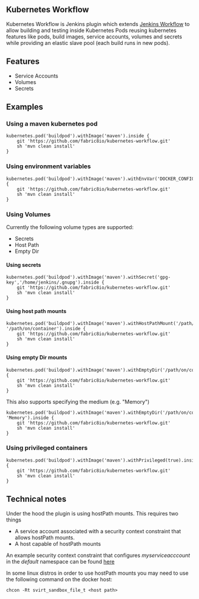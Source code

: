 Kubernetes Workflow
-------------------

Kubernetes Workflow is Jenkins plugin which extends [Jenkins Workflow](https://github.com/jenkinsci/workflow-plugin) to allow building and testing inside Kubernetes Pods reusing kubernetes features like pods, build images, service accounts, volumes and secrets while providing an elastic slave pool (each build runs in new pods).

## Features
- Service Accounts
- Volumes
- Secrets


## Examples

### Using a maven kubernetes pod

    kubernetes.pod('buildpod').withImage('maven').inside {      
        git 'https://github.com/fabric8io/kubernetes-workflow.git'
        sh 'mvn clean install'
    }
    
    
### Using environment variables

    kubernetes.pod('buildpod').withImage('maven').withEnvVar('DOCKER_CONFIG','/home/jenkins/.docker/').inside {      
        git 'https://github.com/fabric8io/kubernetes-workflow.git'
        sh 'mvn clean install'
    }    
     
### Using Volumes

Currently the following volume types are supported:
       
- Secrets
- Host Path
- Empty Dir
        
#### Using secrets

    kubernetes.pod('buildpod').withImage('maven').withSecret('gpg-key','/home/jenkins/.gnupg').inside {      
        git 'https://github.com/fabric8io/kubernetes-workflow.git'
        sh 'mvn clean install'
    }    

#### Using host path mounts
    
    kubernetes.pod('buildpod').withImage('maven').withHostPathMount('/path/on/host', '/path/on/container').inside {      
        git 'https://github.com/fabric8io/kubernetes-workflow.git'
        sh 'mvn clean install'
    }  
      
#### Using empty Dir mounts
    
    kubernetes.pod('buildpod').withImage('maven').withEmptyDir('/path/on/container').inside {      
        git 'https://github.com/fabric8io/kubernetes-workflow.git'
        sh 'mvn clean install'
    }     
         
This also supports specifying the medium (e.g. "Memory")

         
    kubernetes.pod('buildpod').withImage('maven').withEmptyDir('/path/on/container', 'Memory').inside {      
        git 'https://github.com/fabric8io/kubernetes-workflow.git'
        sh 'mvn clean install'
    }                
    
### Using privileged containers

    kubernetes.pod('buildpod').withImage('maven').withPrivileged(true).inside {      
        git 'https://github.com/fabric8io/kubernetes-workflow.git'
        sh 'mvn clean install'
    }   

## Technical notes

Under the hood the plugin is using hostPath mounts. This requires two things

- A service account associated with a security context constraint that allows hostPath mounts.
- A host capable of hostPath mounts

An example security context constraint that configures *myserviceacccount* in the *default* namespace can be found [here](docs/scc-example.json)

In some linux distros in order to use hostPath mounts you may need to use the following command on the docker host:

    chcon -Rt svirt_sandbox_file_t <host path>
